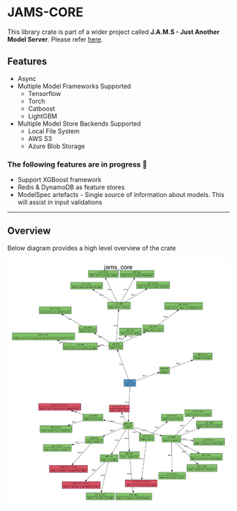 # JAMS-CORE
This library crate is part of a wider project called **J.A.M.S - Just Another Model Server**. Please refer [here](https://github.com/gagansingh894/jams-rs).

## Features

- Async
- Multiple Model Frameworks Supported
    - Tensorflow
    - Torch
    - Catboost
    - LightGBM
- Multiple Model Store Backends Supported
    - Local File System
    - AWS S3
    - Azure Blob Storage

### The following features are in progress 🚧
- Support XGBoost framework
- Redis & DynamoDB as feature stores
- ModelSpec artefacts - Single source of information about models. This will assist in input validations
---


## Overview

Below diagram provides a high level overview of the crate

![Alt text](https://github.com/gagansingh894/jams-rs/blob/main/jams-core/overview.png?raw=true)
